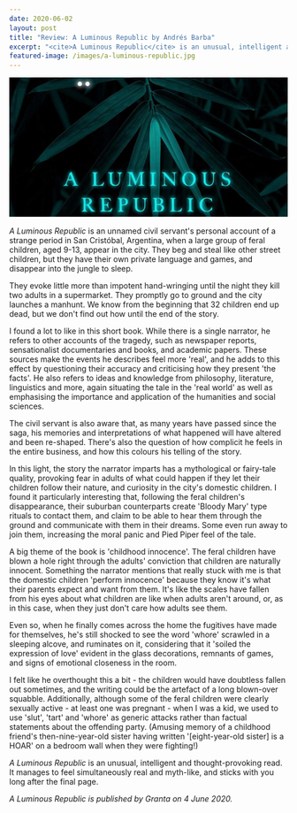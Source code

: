 ```yaml
---
date: 2020-06-02
layout: post
title: "Review: A Luminous Republic by Andrés Barba"
excerpt: "<cite>A Luminous Republic</cite> is an unusual, intelligent and thought-provoking read that sticks with you long after the final page."
featured-image: /images/a-luminous-republic.jpg
---
```


![A Luminous Republic](/images/a-luminous-republic.jpg)

<cite>A Luminous Republic</cite> is an unnamed civil servant's personal account of a strange period in San Cristóbal, Argentina, when a large group of feral children, aged 9-13, appear in the city. They beg and steal like other street children, but they have their own private language and games, and disappear into the jungle to sleep.

They evoke little more than impotent hand-wringing until the night they kill two adults in a supermarket. They promptly go to ground and the city launches a manhunt. We know from the beginning that 32 children end up dead, but we don't find out how until the end of the story.

I found a lot to like in this short book. While there is a single narrator, he refers to other accounts of the tragedy, such as newspaper reports, sensationalist documentaries and books, and academic papers. These sources make the events he describes feel more 'real', and he adds to this effect by questioning their accuracy and criticising how they present 'the facts'. He also refers to ideas and knowledge from philosophy, literature, linguistics and more, again situating the tale in the 'real world' as well as emphasising the importance and application of the humanities and social sciences.

The civil servant is also aware that, as many years have passed since the saga, his memories and interpretations of what happened will have altered and been re-shaped. There's also the question of how complicit he feels in the entire business, and how this colours his telling of the story.

In this light, the story the narrator imparts has a mythological or fairy-tale quality, provoking fear in adults of what could happen if they let their children follow their nature, and curiosity in the city's domestic children. I found it particularly interesting that, following the feral children's disappearance, their suburban counterparts create 'Bloody Mary' type rituals to contact them, and claim to be able to hear them through the ground and communicate with them in their dreams. Some even run away to join them, increasing the moral panic and Pied Piper feel of the tale.

A big theme of the book is 'childhood innocence'. The feral children have blown a hole right through the adults' conviction that children are naturally innocent. Something the narrator mentions that really stuck with me is that the domestic children 'perform innocence' because they know it's what their parents expect and want from them. It's like the scales have fallen from his eyes about what children are like when adults aren't around, or, as in this case, when they just don't care how adults see them.

Even so, when he finally comes across the home the fugitives have made for themselves, he's still shocked to see the word 'whore' scrawled in a sleeping alcove, and ruminates on it, considering that it 'soiled the expression of love' evident in the glass decorations, remnants of games, and signs of emotional closeness in the room.

I felt like he overthought this a bit - the children would have doubtless fallen out sometimes, and the writing could be the artefact of a long blown-over squabble. Additionally, although some of the feral children were clearly sexually active - at least one was pregnant - when I was a kid, we used to use 'slut', 'tart' and 'whore' as generic attacks rather than factual statements about the offending party. (Amusing memory of a childhood friend's then-nine-year-old sister having written '[eight-year-old sister] is a HOAR' on a bedroom wall when they were fighting!)

<cite>A Luminous Republic</cite> is an unusual, intelligent and thought-provoking read. It manages to feel simultaneously real and myth-like, and sticks with you long after the final page.

*<cite>A Luminous Republic</cite> is published by Granta on 4 June 2020.*
